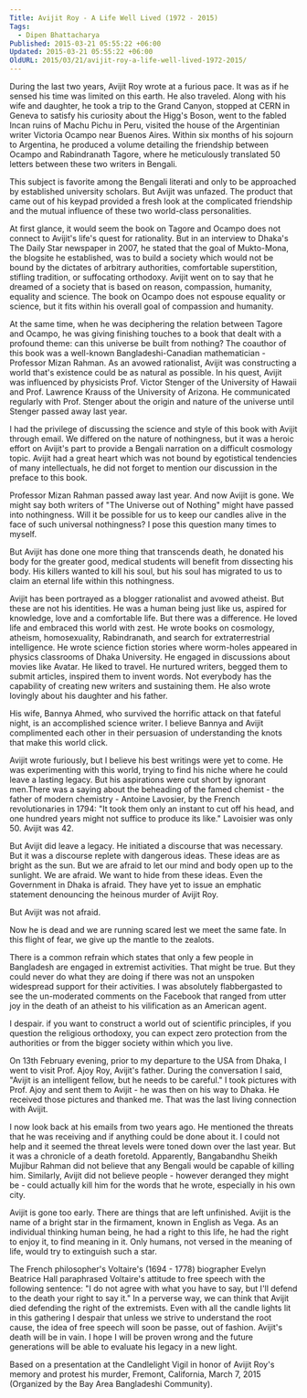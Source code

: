 ```yaml
---
Title: Avijit Roy - A Life Well Lived (1972 - 2015)
Tags:
  - Dipen Bhattacharya
Published: 2015-03-21 05:55:22 +06:00
Updated: 2015-03-21 05:55:22 +06:00
OldURL: 2015/03/21/avijit-roy-a-life-well-lived-1972-2015/
---
```


During the last two years, Avijit Roy wrote at a furious pace. It was as if he sensed his time was limited on this earth. He also traveled. Along with his wife and daughter, he took a trip to the Grand Canyon, stopped at CERN in Geneva to satisfy his curiosity about the Higg's Boson, went to the fabled Incan ruins of Machu Pichu in Peru, visited the house of the Argentinian writer Victoria Ocampo near Buenos Aires. Within six months of his sojourn to Argentina, he produced a volume detailing the friendship between Ocampo and Rabindranath Tagore, where he meticulously translated 50 letters between these two writers in Bengali. 

This subject is favorite among the Bengali literati and only to be approached by established university scholars. But Avijit was unfazed. The product that came out of his keypad provided a fresh look at the complicated friendship and the mutual influence of these two world-class personalities.  

At first glance, it would seem the book on Tagore and Ocampo does not connect to Avijit's life's quest for rationality. But in an interview to Dhaka's The Daily Star newspaper in 2007, he stated that the goal of Mukto-Mona, the blogsite he established, was to build a society which would not be bound by the dictates of arbitrary authorities, comfortable superstition, stifling tradition, or suffocating orthodoxy. Avijit went on to say that he dreamed of a society that is based on reason, compassion, humanity, equality and science. The book on Ocampo does not espouse equality or science, but it fits within his overall goal of compassion and humanity. 

At the same time, when he was deciphering the relation between Tagore and Ocampo, he was giving finishing touches to a book that dealt with a profound theme: can this universe be built from nothing? The coauthor of this book was a well-known Bangladeshi-Canadian mathematician - Professor Mizan Rahman. As an avowed rationalist, Avijit was constructing a world that's existence could be as natural as possible. In his quest, Avijit was influenced by physicists Prof. Victor Stenger of the University of Hawaii and Prof. Lawrence Krauss of the University of Arizona. He communicated regularly with Prof. Stenger about the origin and nature of the universe until Stenger passed away last year.

I had the privilege of discussing the science and style of this book with Avijit through email. We differed on the nature of nothingness, but it was a heroic effort on Avijit's part to provide a Bengali narration on a difficult cosmology topic. Avijit had a great heart which was not bound by egotistical tendencies of many intellectuals, he did not forget to mention our discussion in the preface to this book. 
 
Professor Mizan Rahman passed away last year. And now Avijit is gone. We might say both writers of "The Universe out of Nothing" might have passed into nothingness. Will it be possible for us to keep our candles alive in the face of such universal nothingness? I pose this question many times to myself. 

But Avijit has done one more thing that transcends death, he donated his body for the greater good, medical students will benefit from dissecting his body. His killers wanted to kill his soul, but his soul has migrated to us to claim an eternal life within this nothingness. 

Avijit has been portrayed as a blogger rationalist and avowed atheist. But these are not his identities. He was a human being just like us, aspired for knowledge, love and a comfortable life. But there was a difference. He loved life and embraced this world with zest. He wrote books on cosmology, atheism, homosexuality, Rabindranath, and search for extraterrestrial intelligence. He wrote science fiction stories where worm-holes appeared in physics classrooms of Dhaka University. He engaged in discussions about movies like Avatar. He liked to travel. He nurtured writers, begged them to submit articles, inspired them to invent words. Not everybody has the capability of creating new writers and sustaining them. He also wrote lovingly about his daughter and his father. 

His wife, Bannya Ahmed, who survived the horrific attack on that fateful night, is an accomplished science writer. I believe Bannya and Avijit complimented each other in their persuasion of understanding the knots that make this world click.  

Avijit wrote furiously, but I believe his best writings were yet to come. He was experimenting with this world, trying to find his niche where he could leave a lasting legacy. But his aspirations were cut short by ignorant men.There was a saying about the beheading of the famed chemist - the father of modern chemistry - Antoine Lavosier, by the French revolutionaries in 1794: "It took them only an instant to cut off  his head, and one hundred years might not suffice to produce its like." Lavoisier was only 50. Avijit was 42.

But Avijit did leave a legacy. He initiated a discourse that was necessary. But it was a discourse replete with dangerous ideas. These ideas are as bright as the sun. But we are afraid to let our mind and body open up to the sunlight. We are afraid. We want to hide from these ideas. Even the Government in Dhaka is afraid. They have yet to issue an emphatic statement denouncing the heinous murder of Avijit Roy. 

But Avijit was not afraid. 

Now he is dead and we are running scared lest we meet the same fate. In this flight of fear, we give up the mantle to the zealots. 

There is a common refrain which states that only a few people in Bangladesh are engaged in extremist activities. That might be true. But they could never do what they are doing if there was not an unspoken widespread support for their activities. I was absolutely flabbergasted to see the un-moderated comments on the Facebook that ranged from utter joy in the death of an atheist to his vilification as an American agent. 

I despair. if you want to construct a world out of scientific principles, if you question the religious orthodoxy, you can expect zero protection from the authorities or from the bigger society within which you live. 

On 13th February evening, prior to my departure to the USA from Dhaka, I went to visit Prof. Ajoy Roy, Avijit's father. During the conversation I said, "Avijit is an intelligent fellow, but he needs to be careful." I took pictures with Prof. Ajoy and sent them to Avijit - he was then on his way to Dhaka. He received those pictures and thanked me. That was the last living connection with Avijit. 

I now look back at his emails from two years ago. He mentioned the threats that he was receiving and if anything could be done about it. I could not help and it seemed the threat levels were toned down over the last year. But it was a chronicle of a death foretold. Apparently, Bangabandhu Sheikh Mujibur Rahman did not believe that any Bengali would be capable of killing him. Similarly, Avijit did not believe people - however deranged they might be - could actually kill him for the words that he wrote, especially in his own city.
 
Avijit is gone too early. There are things that are left unfinished. Avijit is the name of a bright star in the firmament, known in English as Vega. As an individual thinking human being, he had a right to this life, he had the right to enjoy it, to find meaning in it. Only humans, not versed in the meaning of life, would try to extinguish such a star.  

The French philosopher's Voltaire's (1694 - 1778) biographer Evelyn Beatrice Hall paraphrased Voltaire's attitude to free speech with the following sentence: "I do not agree with what you have to say, but I'll defend to the death your right to say it." In a perverse way, we can think that Avijit died defending the right of the extremists. Even with all the candle lights lit in this gathering I despair that unless we strive to understand the root cause, the idea of free speech will soon be passe, out of fashion. Avijit's death will be in vain. I hope I will be proven wrong and the future generations will be able to evaluate his legacy in a new light.

Based on a presentation at the Candlelight Vigil in honor of Avijit Roy's memory and protest his murder, Fremont, California, March 7, 2015 (Organized by the Bay Area Bangladeshi Community).
